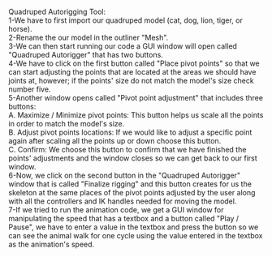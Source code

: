 Quadruped Autorigging Tool:<br>
1-We have to first import our quadruped model (cat, dog, lion, tiger, or horse).<br>
2-Rename the our model in the outliner "Mesh".<br>
3-We can then start running our code a GUI window will open called "Quadruped Autorigger" that has two buttons.<br>
4-We have to click on the first button called "Place pivot points" so that we can start adjusting the points that are located at the areas we should have joints at, however; if the points' size do not match the model's size check number five. <br>
5-Another window opens called "Pivot point adjustment" that includes three buttons:<br>
    A. Maximize / Minimize pivot points: This button helps us scale all the points in order to match the model's size.<br>
    B. Adjust pivot points locations: If we would like to adjust a specific point again after scaling all the points up or down choose this button.<br>
    C. Confirm: We choose this button to confirm that we have finished the points' adjustments and the window closes so we can get back to our first window.<br>
6-Now, we click on the second button in the "Quadruped Autorigger" window that is called "Finalize rigging" and this button creates for us the skeleton at the same places of the pivot points adjusted by the user along with all the controllers and IK handles needed for moving the model.<br>
7-If we tried to run the animation code, we get a GUI window for manipulating the speed that has a textbox and a button called "Play / Pause", we have to enter a value in the textbox and press the button so we can see the animal walk for one cycle using the value entered in the textbox as the animation's speed. <br>
